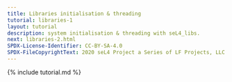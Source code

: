 ```yaml
---
title: Libraries initialisation & threading
tutorial: libraries-1
layout: tutorial
description: system initialisation & threading with seL4_libs.
next: libraries-2.html
SPDX-License-Identifier: CC-BY-SA-4.0
SPDX-FileCopyrightText: 2020 seL4 Project a Series of LF Projects, LLC.
---
```

{% include tutorial.md %}
